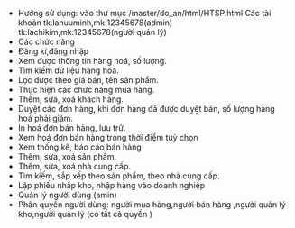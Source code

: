 - Hướng sử dụng: vào thư mục /master/do_an/html/HTSP.html
Các tài khoản
tk:lahuuminh,mk:12345678(admin)
tk:lachikim,mk:12345678(người quản lý)
- Các chức năng :
- Đăng kí,đăng nhập
- Xem được thông tin hàng hoá, số lượng.
- Tìm kiếm dữ liệu hàng hoá.
- Lọc được theo giá bán, tên sản phẩm.
- Thực hiện các chức năng mua hàng.
- Thêm, sửa, xoá khách hàng.
- Duyệt các đơn hàng, khi đơn hàng đã được duyệt bán, số lượng hàng hoá
phải giảm.
- In hoá đơn bán hàng, lưu trữ.
- Xem hoá đơn bán hàng trong thời điểm tuỳ chọn
- Xem thống kê, báo cáo bán hàng
- Thêm, sửa, xoá sản phẩm.
- Thêm, sửa, xoá nhà cung cấp.
- Tìm kiếm, sắp xếp theo sản phẩm, theo nhà cung cấp.
- Lập phiếu nhập kho, nhập hàng vào doanh nghiệp
- Quản lý người dùng (amin) 
- Phân quyền người dùng: người mua hàng,người bán hàng ,người quản lý kho,người quản lý (có tất cả quyền )

